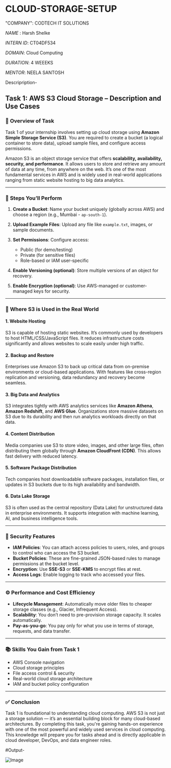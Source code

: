 # CLOUD-STORAGE-SETUP

"COMPANY": CODTECH IT SOLUTIONS

*NAME* : Harsh Shelke

*INTERN ID*: CT04DF534

*DOMAIN*: Cloud Computing

*DURATION*: 4 WEEEKS

*MENTOR*: NEELA SANTOSH

Descripription-


## **Task 1: AWS S3 Cloud Storage – Description and Use Cases**

### 📌 **Overview of Task**

Task 1 of your internship involves setting up cloud storage using **Amazon Simple Storage Service (S3)**. You are required to create a bucket (a logical container to store data), upload sample files, and configure access permissions.

Amazon S3 is an object storage service that offers **scalability, availability, security, and performance**. It allows users to store and retrieve any amount of data at any time, from anywhere on the web. It’s one of the most fundamental services in AWS and is widely used in real-world applications ranging from static website hosting to big data analytics.

---

### 🔧 **Steps You’ll Perform**

1. **Create a Bucket**: Name your bucket uniquely (globally across AWS) and choose a region (e.g., Mumbai - `ap-south-1`).
2. **Upload Example Files**: Upload any file like `example.txt`, images, or sample documents.
3. **Set Permissions**: Configure access:

   * Public (for demo/testing)
   * Private (for sensitive files)
   * Role-based or IAM user-specific
4. **Enable Versioning (optional)**: Store multiple versions of an object for recovery.
5. **Enable Encryption (optional)**: Use AWS-managed or customer-managed keys for security.

---

### 🎯 **Where S3 is Used in the Real World**

#### 1. **Website Hosting**

S3 is capable of hosting static websites. It’s commonly used by developers to host HTML/CSS/JavaScript files. It reduces infrastructure costs significantly and allows websites to scale easily under high traffic.

#### 2. **Backup and Restore**

Enterprises use Amazon S3 to back up critical data from on-premise environments or cloud-based applications. With features like cross-region replication and versioning, data redundancy and recovery become seamless.

#### 3. **Big Data and Analytics**

S3 integrates tightly with AWS analytics services like **Amazon Athena**, **Amazon Redshift**, and **AWS Glue**. Organizations store massive datasets on S3 due to its durability and then run analytics workloads directly on that data.

#### 4. **Content Distribution**

Media companies use S3 to store video, images, and other large files, often distributing them globally through **Amazon CloudFront (CDN)**. This allows fast delivery with reduced latency.

#### 5. **Software Package Distribution**

Tech companies host downloadable software packages, installation files, or updates in S3 buckets due to its high availability and bandwidth.

#### 6. **Data Lake Storage**

S3 is often used as the central repository (Data Lake) for unstructured data in enterprise environments. It supports integration with machine learning, AI, and business intelligence tools.

---

### 🔐 **Security Features**

* **IAM Policies**: You can attach access policies to users, roles, and groups to control who can access the S3 bucket.
* **Bucket Policies**: These are fine-grained JSON-based rules to manage permissions at the bucket level.
* **Encryption**: Use **SSE-S3** or **SSE-KMS** to encrypt files at rest.
* **Access Logs**: Enable logging to track who accessed your files.

---

### ⚙️ **Performance and Cost Efficiency**

* **Lifecycle Management**: Automatically move older files to cheaper storage classes (e.g., Glacier, Infrequent Access).
* **Scalability**: You don’t need to pre-provision storage capacity. It scales automatically.
* **Pay-as-you-go**: You pay only for what you use in terms of storage, requests, and data transfer.

---

### 📚 **Skills You Gain from Task 1**

* AWS Console navigation
* Cloud storage principles
* File access control & security
* Real-world cloud storage architecture
* IAM and bucket policy configuration

---

### ✅ **Conclusion**

Task 1 is foundational to understanding cloud computing. AWS S3 is not just a storage solution — it’s an essential building block for many cloud-based architectures. By completing this task, you're gaining hands-on experience with one of the most powerful and widely used services in cloud computing. This knowledge will prepare you for tasks ahead and is directly applicable in cloud developer, DevOps, and data engineer roles.


#Output-

![Image](https://github.com/user-attachments/assets/5d3808dd-98e2-4470-ba03-336334b5ea9d)

